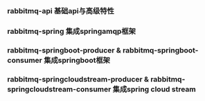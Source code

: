 ### rabbitmq-api 基础api与高级特性
### rabbitmq-spring 集成springamqp框架
### rabbitmq-springboot-producer & rabbitmq-springboot-consumer 集成springboot框架
### rabbitmq-springcloudstream-producer & rabbitmq-springcloudstream-consumer 集成spring cloud stream